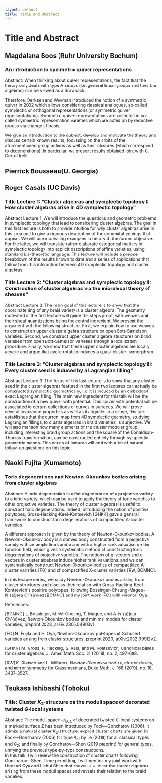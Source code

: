 ```yaml
---
layout: default
title: Title and Abstract
---
```


<script type="text/x-mathjax-config">MathJax.Hub.Config({tex2jax:{inlineMath:[['\$','\$'],['\\(','\\)']],processEscapes:true},CommonHTML: {matchFontHeight:false}});</script>
<script type="text/javascript" async src="https://cdnjs.cloudflare.com/ajax/libs/mathjax/2.7.1/MathJax.js?config=TeX-MML-AM_CHTML"></script>

# Title and Abstract

## Magdalena Boos (Ruhr University Bochum)
### An introduction to symmetric quiver representations
Abstract: When thinking about quiver representations, the fact that the theory 
only deals with type A setups (i.e. general linear groups and their Lie 
algebras) can be viewed as a drawback.

Therefore, Derksen and Weyman introduced the notion of a symmetric 
quiver in 2002 which allows considering classical analogues, so-called 
symplectic or orthogonal representations (or symmetric quiver 
representations). Symmetric quiver representations are collected in 
so-called symmetric representation varieties which are acted on by 
reductive groups via change of basis.

We give an introduction to the subject, develop and motivate the theory 
and discuss certain known results, focussing on the orbits of the 
aforementioned group actions as well as their closures (which correspond 
to degenerations). In particular, we present results obtained joint with 
G. Cerulli Irelli.

## Pierrick Bousseau(U. Georgia)
## Roger Casals (UC Davis)
### Title Lecture 1: "Cluster algebras and symplectic topology I: How cluster algebras arise in 4D symplectic topology"

Abstract Lecture 1: We will introduce the questions and geometric problems in symplectic topology that lead to considering cluster algebras. The goal in this first lecture is both to provide intuition for why cluster algebras arise in this area and to give a rigorous description of the commutative rings that appear. We will use motivating examples to help with the former objective. For the latter, we will translate rather elaborate categorical matters in symplectic topology into explicit descriptions of affine varieties, using standard Lie-theoretic language. This lecture will include a precise breakdown of the results known to date and a series of applications that follow from this interaction between 4D symplectic topology and cluster algebras.

### Title Lecture 2: "Cluster algebras and symplectic topology II: Construction of cluster algebras via the microlocal theory of sheaves"

Abstract Lecture 2: The main goal of this lecture is to show that the coordinate ring of any braid variety is a cluster algebra. The geometry motivated in the first lecture will guide the steps proof, with weaves and their sheaf quantizations being the central ingredient. We present the argument with the following structure. First, we explain how to use weaves to construct an upper cluster algebra structure on open Bott-Samelson varieties. Second, we construct upper cluster algebra structures on braid varieties from open Bott-Samelson varieties through a localization procedure. Finally, we show that these upper cluster algebras are locally acyclic and argue that cyclic rotation induces a quasi-cluster isomorphism.

### Title Lecture 3: "Cluster algebras and symplectic topology III: Every cluster seed is induced by a Lagrangian filling"

Abstract Lecture 3: The focus of this last lecture is to show that any cluster seed in the cluster algebras featured in the first two lectures can actually be constructed symplectic geometrically, i.e. it is induced by an embedded exact Lagrangian filling. The main new ingredient for this talk will be the construction of a new quiver with potential. This quiver with potential will be associated to certain collections of curves in surfaces. We will prove several invariance properties as well as its rigidity. In a sense, this talk establishes that the current map from 4D symplectic geometry, studying Lagrangian fillings, to cluster algebras in braid varieties, is surjective. We will also mention how many elements of the cluster modular group, including interesting braid group actions and the square of the Donaldson-Thomas transformation, can be constructed entirely through symplectic geometric means. This series of lectures will end with a list of natural follow-up questions on this topic.
## Naoki Fujita (Kumamoto)
### Toric degenerations and Newton-Okounkov bodies arising from cluster algebras
Abstract: A toric degeneration is a flat degeneration of a projective variety to a toric variety, which can be used to apply the theory of toric varieties to other projective varieties. The theory of cluster algebras is useful to construct toric degenerations. Indeed, introducing the notion of positive polytopes, Gross-Hacking-Keel-Kontsevich [GHKK] gave a general framework to construct toric degenerations of compactified A-cluster varieties.

A different approach is given by the theory of Newton-Okounkov bodies. A Newton-Okounkov body is a convex body constructed from a projective variety with an ample line bundle and with a higher rank valuation on the function field, which gives a systematic method of constructing toric degenerations of projective varieties. The notions of g-vectors and c-vectors in cluster algebras induce higher rank valuations, and we can systematically construct Newton-Okounkov bodies of compactified A-cluster varieties [FO] and of compactified X-cluster varieties [RW, BCMNC].

In this lecture series, we study Newton-Okounkov bodies arising from cluster structures and discuss their relation with Gross-Hacking-Keel-Kontsevich's positive polytopes, following Bossinger-Cheung-Magee-N\'{a}jera Ch\'{a}vez [BCMNC] and my joint work [FO] with Hironori Oya.

References:

[BCMNC] L. Bossinger, M.-W. Cheung, T. Magee, and A. N\'{a}jera Ch\'{a}vez, Newton-Okounkov bodies and minimal models for cluster varieties, preprint 2023, arXiv:2305.04903v1.

[FO] N. Fujita and H. Oya, Newton-Okounkov polytopes of Schubert varieties arising from cluster structures, preprint 2020, arXiv:2002.09912v2.

[GHKK] M. Gross, P. Hacking, S. Keel, and M. Kontsevich, Canonical bases for cluster algebras, J. Amer. Math. Soc. 31 (2018), no. 2, 497-608.

[RW] K. Rietsch and L. Williams, Newton-Okounkov bodies, cluster duality, and mirror symmetry for Grassmannians, Duke Math. J. 168 (2019), no. 18, 3437-3527.

## Tsukasa Ishibashi (Tohoku)
### Title: Cluster $K_2$-structure on the moduli space of decorated twisted $G$-local systems
Abstract: The moduli space $\mathcal{A}_{G,\Sigma}$ of decorated twisted $G$-local systems on a marked surface $\Sigma$ has been introduced by Fock—Goncharov (2006). It admits a natural cluster $K_2$-structure: explicit cluster charts are given by Fock—Goncharov (2006) for type $A_n$; by Le (2019) for all classical types and $G_2$; and finally by Goncharov—Shen (2019 preprint) for general types, unifying the previous type-by-type constructions.  
In this talk, I will review the construction of cluster charts following Goncharov—Shen. Time permitting, I will mention my joint work with Hironori Oya and Linhui Shen that shows $\mathscr{A}=\mathscr{U}$ for the cluster algebras arising from these moduli spaces and reveals their relation to the braid varieties.